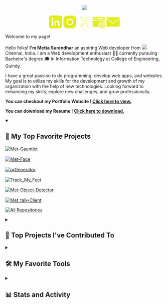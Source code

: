 


<p align="center">
    <img src="https://readme-typing-svg.herokuapp.com/?font=Righteous&color=fffc9e&size=38&center=true&vCenter=true&width=500&height=70&duration=3000&pause=1000&lines=Hi+There!+👋;+I'm+Metta+Surendhar;+FullStack+Web+Developer+🧑‍💻;" />
</p>

<p align="center"> 
 <a href="https://www.linkedin.com/in/metta-surendhar/"><img width=42 height=42 src="https://github.com/MettaSurendhar/MettaSurendhar/blob/main/images/icons8-linkedin-50.png" /></a>
 <a href="https://instagram.com/metta_surendhar?igshid=ZDdkNTZiNTM="><img width=42 height=42 src="https://github.com/MettaSurendhar/MettaSurendhar/blob/main/images/icons8-instagram-50.png" /></a>
 <a href="https://x.com/metta_surendhar/"><img width=42 height=42 src="https://github.com/MettaSurendhar/MettaSurendhar/blob/main/images/icons8-x-80.png" /></a>
 <a href="https://mettasurendhar.github.io/Metta_Portfolio"><img width=42 height=42 src="https://github.com/MettaSurendhar/MettaSurendhar/blob/main/images/icons8-website-50.png" /></a>
 <a href="mailto:msurendhar8815@gmail.com"><img width=42 height=42 src="https://github.com/MettaSurendhar/MettaSurendhar/blob/main/images/icons8-mail-50.png" /></a>
</p>

<p>Welcome to my page!</br></br> Hello folks! <b>I'm Metta Surendhar</b> an aspiring Web developer from <img src="https://cdn-icons-png.flaticon.com/512/197/197419.png" width="13"/> Chennai, India. I am a Web development enthusiast 🧑‍💻 currently pursuing Bachelor's degree 🎓 in Information Technology at College of Engineering, Guindy.

I have a great passion to do programming, develop web apps, and websites. My goal is to utilize my skills for the development and growth of my organization with the help of new technologies. Looking forward to enhancing my skills, explore new challenges, and grow professionally.

</p>

<b> You can checkout my Portfolio Website ! <a target="_blank" href="https://mettasurendhar.github.io/Metta_Portfolio/">Click here to view. </a> </b>

<b> You can download my Resume ! <a target="_blank" href="https://github.com/MettaSurendhar/MettaSurendhar/releases/download/v2.0.0/Metta.s.Resume-3.pdf">Click here to download. </a> </b>

<details open> 
  <summary><h2>📘 My Top Favorite Projects</h2></summary>
    
<a href="https://github.com/mettasurendhar/Met-Gauntlet"> <img align="center" height=160px src="https://github-readme-stats.vercel.app/api/pin/?username=mettasurendhar&repo=Met-Gauntlet&show_icons=true&show_owner=true&line_height=27&hide_border=true&title_color=fffd7a&text_color=ffffff&icon_color=fbff00&bg_color=1d1d1b" alt="Met-Gauntlet" /> 

<a href="https://github.com/mettasurendhar/Met-Face"> <img align="center" height=160px src="https://github-readme-stats.vercel.app/api/pin/?username=mettasurendhar&repo=Met-Face&show_icons=true&show_owner=true&line_height=27&hide_border=true&title_color=fffd7a&text_color=ffffff&icon_color=fbff00&bg_color=1d1d1b" alt="Met-Face" />  

<a href="https://github.com/mettasurendhar/qrGenerator"> <img align="center" height=160px src="https://github-readme-stats.vercel.app/api/pin/?username=mettasurendhar&repo=qrGenerator&show_icons=true&show_owner=true&line_height=27&hide_border=true&title_color=fffd7a&text_color=ffffff&icon_color=fbff00&bg_color=1d1d1b" alt="qrGenerator" />

<a href="https://github.com/mettasurendhar/Track_My_Feet"> <img align="center" height=160px src="https://github-readme-stats.vercel.app/api/pin/?username=mettasurendhar&repo=Track_My_Feet&show_icons=true&show_owner=true&line_height=27&hide_border=true&title_color=fffd7a&text_color=ffffff&icon_color=fbff00&bg_color=1d1d1b" alt="Track_My_Feet" />

<a href="https://github.com/mettasurendhar/Met-Object-Detector"> <img align="center" height=160px src="https://github-readme-stats.vercel.app/api/pin/?username=mettasurendhar&repo=Met-Object-Detector&show_icons=true&show_owner=true&line_height=27&hide_border=true&title_color=fffd7a&text_color=ffffff&icon_color=fbff00&bg_color=1d1d1b" alt="Met-Object-Detector" />

<a href="https://github.com/mettasurendhar/Met_talk-Client"> <img align="center" height=160px src="https://github-readme-stats.vercel.app/api/pin/?username=mettasurendhar&repo=Met_talk-Client&show_icons=true&show_owner=true&line_height=27&hide_border=true&title_color=fffd7a&text_color=ffffff&icon_color=fbff00&bg_color=1d1d1b" alt="Met_talk-Client" />

<a href="https://github.com/MettaSurendhar?tab=repositories&q=&type=&language=javascript&sort=stargazers"><img alt="All Repositories" title="All Repositories" src="https://custom-icon-badges.demolab.com/badge/-Click%20Here%20For%20All%20My%20Repositories-1d1d1b?style=for-the-badge&logoColor=fffd7a&logo=repo"/></a>
</details>

<details> 
  <summary><h2>📕 Top Projects I've Contributed To</h2></summary>

  <!-- Small repo cards https://github.com/DenverCoder1/github-readme-stats (fork of anuraghazra/github-readme-stats) -->
  <p align="left">

  </p>

  <p align="left">
    <a href="https://github.com/DenverCoderOne/My-Contributions/blob/main/README.md"><img alt="All Repositories" title="All Repositories" src="https://custom-icon-badges.demolab.com/badge/-Click%20Here%20For%20All%20My%20Forks-1F222E?style=for-the-badge&logoColor=white&logo=fork"/></a>
  </p>
</details>

<details> 
  <summary><h2>🛠️ My Favorite Tools</h2></summary>

  <h3>👨‍💻 Programming and Markup Languages</h3>

  [![My Skills](https://skillicons.dev/icons?i=js,html,css,java,cpp,c,python,md,nodejs,dart)](https://github.com/MettaSurendhar)

  <h3>🧰 Frameworks and Libraries</h3>

  [![My Skills](https://skillicons.dev/icons?i=react,bootstrap,sass,tailwind,flutter,materialui,express,tensorflow,prisma)](https://github.com/MettaSurendhar)
  
  <h3>🗄️ Databases and Technologies </h3>
  
 [![My Skills](https://skillicons.dev/icons?i=mysql,postgres,mongodb)](https://github.com/MettaSurendhar)

  <h3>💻 Software and Tools</h3>
  
   [![My Skills](https://skillicons.dev/icons?i=vscode,git,gitlab,github,discord,figma,postman,androidstudio,eclipse,stackoverflow&perline=10)](https://github.com/MettaSurendhar)

   <a href="https://mettasurendhar.github.io/Metta_Portfolio/"><img alt="All Skills" title="All Skills" src="https://custom-icon-badges.demolab.com/badge/-Click%20Here%20For%20More%20About%20My%20Tools-1F222E?style=for-the-badge&logoColor=white&logo=repo"/></a>

</details>

<details> 
  <summary><h2>📊 Stats and Activity</h2></summary>

  <h3>🏆 GitHub Trophies </h3>

   <p>
    <a href="https://github.com/MettaSurendhar">
      <img alt="Metta Surendhar's streak" src="https://github-profile-trophy.vercel.app/?username=mettasurendhar&theme=gruvbox&no-frame=true&margin-w=15"/>
    </a>
  </p>

 <br/>
    
  <h3>🔥 Streak Stats</h3>

  <p>
    <a href="https://github.com/MettaSurendhar">
      <img alt="Metta Surendhar's streak" src="https://streak-stats.demolab.com/?user=MettaSurendhar&theme=monokai-metallian&hide_border=true&fire=fbff00&ring=fffd7a&background=1d1d1b&currStreakLabel=ffffff&sideLabels=ffffff"/>
    </a>
  </p>

   <br/>

  <h3>💻 GitHub Profile Stats</h3>

  <a href="https://github.com/MettaSurendhar"><img alt="Metta Surendhar's Github Stats" src="https://denvercoder1-github-readme-stats.vercel.app/api/?username=MettaSurendhar&show_icons=true&include_all_commits=true&count_private=true&theme=react&hide_border=true&bg_color=1d1d1b&title_color=fffd7a&icon_color=fbff00" height="192px"/></a>
  <a href="https://github.com/MettaSurendhar"><img alt="Metta Surendhar's Top Languages" src="https://denvercoder1-github-readme-stats.vercel.app/api/top-langs/?username=MettaSurendhar&layout=compact&hide=html,css&theme=react&hide_border=true&bg_color=1d1d1b&title_color=fffd7a&icon_color=fbff00" height="192px"/></a>
  <br/>

  <b>Note:</b> Top languages is only a metric of the languages my public code consists of and doesn't reflect experience or skill level.
  
  <br/>

  <h3> ⚡GitHub Graph Activity </h3>
  
  <a href="https://github.com/MettaSurendhar"><img alt="Metta Surendhar's Activity Graph" src="https://github-readme-activity-graph.vercel.app/graph/?username=MettaSurendhar&bg_color=1d1d1b&color=fffd7a&line=fbff00&point=ffffd6&area=true&area_color=fdfdd3&hide_border=true" /></a>

</details>
